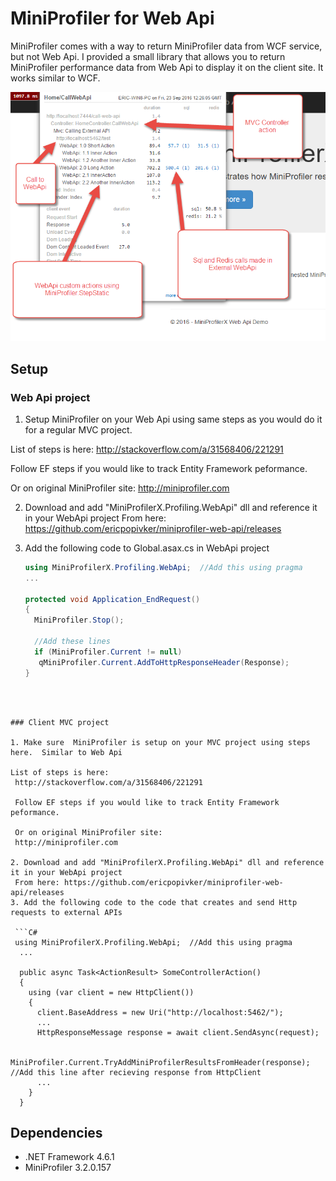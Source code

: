 # MiniProfiler for Web Api

MiniProfiler comes with a way to return MiniProfiler data from WCF service, but not Web Api.  I provided a small library that allows you to return MiniProfiler performance data from Web Api to display it on the client site.  It works similar to WCF.


![Screenshot](/Screenshot.png "Screenshot")

## Setup

### Web Api project
1. Setup MiniProfiler on your Web Api using same steps as you would do it for a regular MVC project.

  List of steps is here:
   http://stackoverflow.com/a/31568406/221291

   Follow EF steps if you would like to track Entity Framework peformance.

   Or on original MiniProfiler site:
   http://miniprofiler.com

2. Download and add "MiniProfilerX.Profiling.WebApi" dll and reference it in your WebApi project
   From here: https://github.com/ericpopivker/miniprofiler-web-api/releases
3. Add the following code to Global.asax.cs in WebApi project

    ```C#
   using MiniProfilerX.Profiling.WebApi;  //Add this using pragma
    ...
    
   protected void Application_EndRequest()
   {
      MiniProfiler.Stop();

      //Add these lines
      if (MiniProfiler.Current != null)
       qMiniProfiler.Current.AddToHttpResponseHeader(Response);
   }
  ```



### Client MVC project

1. Make sure  MiniProfiler is setup on your MVC project using steps here.  Similar to Web Api

  List of steps is here:
   http://stackoverflow.com/a/31568406/221291

   Follow EF steps if you would like to track Entity Framework peformance.

   Or on original MiniProfiler site:
   http://miniprofiler.com
   
2. Download and add "MiniProfilerX.Profiling.WebApi" dll and reference it in your WebApi project
   From here: https://github.com/ericpopivker/miniprofiler-web-api/releases
3. Add the following code to the code that creates and send Http requests to external APIs

   ```C#
   using MiniProfilerX.Profiling.WebApi;  //Add this using pragma
    ...
    
    public async Task<ActionResult> SomeControllerAction()
    {
      using (var client = new HttpClient())
      {
        client.BaseAddress = new Uri("http://localhost:5462/");
        ...
        HttpResponseMessage response = await client.SendAsync(request);
      
        MiniProfiler.Current.TryAddMiniProfilerResultsFromHeader(response);   //Add this line after recieving response from HttpClient
        ...
      }
    }
   ```

## Dependencies

* .NET Framework 4.6.1
* MiniProfiler 3.2.0.157
